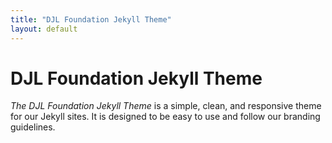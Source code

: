 ```yaml
---
title: "DJL Foundation Jekyll Theme"
layout: default
---
```


# DJL Foundation Jekyll Theme

_The DJL Foundation Jekyll Theme_ is a simple, clean, and responsive theme for our Jekyll sites. It is designed to be easy to use and follow our branding guidelines.

